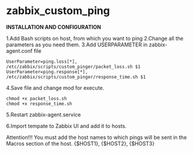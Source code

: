 # zabbix_custom_ping
**INSTALLATION AND CONFIGURATION**

1.Add Bash scripts on host, from which you want to ping
2.Change all the parameters as you need them.
3.Add USERPARAMETER in zabbix-agent.conf file

    UserParameter=ping.loss[*], /etc/zabbix/scripts/custom_pinger/packet_loss.sh $1
    UserParameter=ping.response[*], /etc/zabbix/scripts/custom_pinger/response_time.sh $1
4.Save file and change mod for execute.

    chmod +x packet_loss.sh 
    chmod +x response_time.sh
5.Restart zabbix-agent.service

6.Import tempate to Zabbix UI and add it to hosts.

Attention!!! 
You must add the host names to which pings will be sent in the Macros section of the host. 
{$HOST1}, {$HOST2}, {$HOST3}
